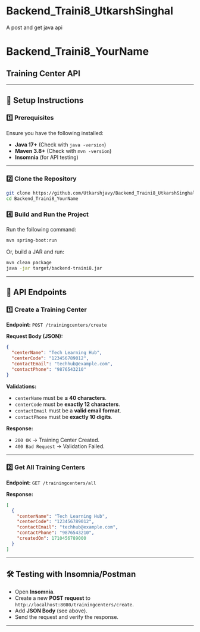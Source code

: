 # Backend_Traini8_UtkarshSinghal
A post and get java api
# Backend_Traini8_YourName

## Training Center API
---

## **📌 Setup Instructions**

### **1️⃣ Prerequisites**
Ensure you have the following installed:
- **Java 17+** (Check with `java -version`)
- **Maven 3.8+** (Check with `mvn -version`)
- **Insomnia** (for API testing)

---

### **2️⃣ Clone the Repository**
```sh
git clone https://github.com/Utkarshjavy/Backend_Traini8_UtkarshSinghalgit
cd Backend_Traini8_YourName
```

### **4️⃣ Build and Run the Project**
Run the following command:
```sh
mvn spring-boot:run
```
Or, build a JAR and run:
```sh
mvn clean package
java -jar target/backend-traini8.jar
```

---

## **🚀 API Endpoints**

### **1️⃣ Create a Training Center**
**Endpoint:** `POST /trainingcenters/create`

**Request Body (JSON):**
```json
{
  "centerName": "Tech Learning Hub",
  "centerCode": "123456789012",
  "contactEmail": "techhub@example.com",
  "contactPhone": "9876543210"
}
```

**Validations:**
- `centerName` must be **≤ 40 characters**.
- `centerCode` must be **exactly 12 characters**.
- `contactEmail` must be a **valid email format**.
- `contactPhone` must be **exactly 10 digits**.

**Response:**
- `200 OK` → Training Center Created.
- `400 Bad Request` → Validation Failed.

---

### **2️⃣ Get All Training Centers**
**Endpoint:** `GET /trainingcenters/all`

**Response:**
```json
[
  {
    "centerName": "Tech Learning Hub",
    "centerCode": "123456789012",
    "contactEmail": "techhub@example.com",
    "contactPhone": "9876543210",
    "createdOn": 1710456789000
  }
]
```

---

## **🛠️ Testing with Insomnia/Postman**
- Open **Insomnia**.
- Create a new **POST request** to `http://localhost:8080/trainingcenters/create`.
- Add **JSON Body** (see above).
- Send the request and verify the response.

---

